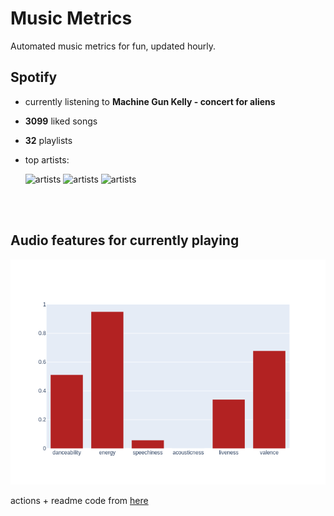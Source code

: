 # Music Metrics

Automated music metrics for fun, updated hourly.

## Spotify

- currently listening to **Machine Gun Kelly - concert for aliens**

- **3099** liked songs
- **32** playlists

- top artists: 

    ![artists](https://i.scdn.co/image/ab6761610000f1780db925ebb68f5655f2c53e1e) ![artists](https://i.scdn.co/image/ab6761610000f1785cc7aca0b30b4214a4dc154e) ![artists](https://i.scdn.co/image/ac0a244c45f25b7d177bbe629c30565fe0768f14)

<br></br>

## Audio features for currently playing

![feature spread](figures/auto.png)

actions + readme code from [here](https://github.com/gargakshit/gargakshit)
